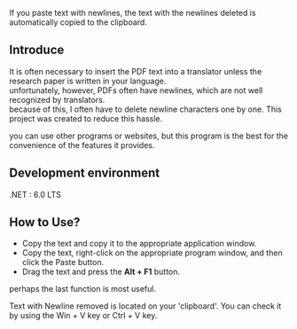 If you paste text with newlines, the text with the newlines deleted is automatically copied to the clipboard.

## Introduce
It is often necessary to insert the PDF text into a translator unless the research paper is written in your language.  
unfortunately, however, PDFs often have newlines, which are not well recognized by translators.  
because of this, I often have to delete newline characters one by one. This project was created to reduce this hassle.

you can use other programs or websites, but this program is the best for the convenience of the features it provides.

## Development environment
.NET : 6.0 LTS

## How to Use?
* Copy the text and copy it to the appropriate application window.  
* Copy the text, right-click on the appropriate program window, and then click the Paste button.  
* Drag the text and press the **Alt + F1** button.

perhaps the last function is most useful.

Text with Newline removed is located on your 'clipboard'. You can check it by using the Win + V key or Ctrl + V key.
